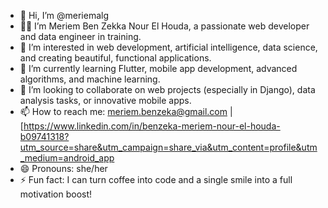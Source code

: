 

- 👋 Hi, I’m @meriemalg
- 👩‍💻 I’m Meriem Ben Zekka Nour El Houda, a passionate web developer and data engineer in training.
- 👀 I’m interested in web development, artificial intelligence, data science, and creating beautiful, functional applications.
- 🌱 I’m currently learning Flutter, mobile app development, advanced algorithms, and machine learning.
- 💞️ I’m looking to collaborate on web projects (especially in Django), data analysis tasks, or innovative mobile apps.
- 📫 How to reach me: meriem.benzeka@gmail.com | [https://www.linkedin.com/in/benzeka-meriem-nour-el-houda-b09741318?utm_source=share&utm_campaign=share_via&utm_content=profile&utm_medium=android_app
- 😄 Pronouns: she/her
- ⚡ Fun fact: I can turn coffee into code and a single smile into a full motivation boost!

<!---
meriemalg/meriemalg is a ✨ special ✨ repository because its `README.md` (this file) appears on your GitHub profile.
You can click the Preview link to take a look at your changes.
--->

